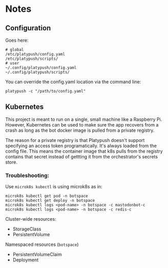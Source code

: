 # Notes

## Configuration 

Goes here:
```Shell
# global
/etc/platypush/config.yaml
/etc/platypush/scripts/
# user
~/.config/platypush/config.yaml
~/.config/platypush/scripts/
```

You can override the config.yaml location via the command line:
```
platypush -c "/path/to/config.yaml"
```

## Kubernetes

This project is meant to run on a single, small machine like a Raspberry Pi. However, Kubernetes can be used to make sure the app recovers from a crash as long as the bot docker image is pulled from a private registry.  

The reason for a private registry is that Platypush doesn't support specifying an access token programatically. It's always loaded from the config file. This means the container image that k8s pulls from the registry contains that secret instead of gettting it from the orchestrator's secrets store.  

### Troubleshooting:
Use `microk8s kubectl` is using microk8s as in:
```Shell
microk8s kubectl get pod -n botspace
microk8s kubectl get deploy -n botspace
microk8s kubectl logs <pod-name> -n botspace -c mastodonbot-c
microk8s kubectl logs <pod-name> -n botspace -c redis-c
```

Cluster-wide resources:
- StorageClass
- PersistentVolume

Namespaced resources (`botspace`)
- PersistentVolumeClaim
- Deployment
